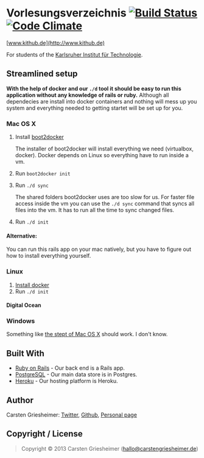 # Vorlesungsverzeichnis [![Build Status](https://travis-ci.org/Jupiterrr/Vorlesungsverzeichnis.png?branch=master)](https://travis-ci.org/Jupiterrr/Vorlesungsverzeichnis) [![Code Climate](https://codeclimate.com/github/Jupiterrr/Vorlesungsverzeichnis.png)](https://codeclimate.com/github/Jupiterrr/Vorlesungsverzeichnis)
[www.kithub.de](http://www.kithub.de)

For students of the [Karlsruher Institut für Technologie](http://www.kit.edu).



## Streamlined setup

**With the help of docker and our `./d` tool it should be easy to run this application without any knowledge of rails or ruby.** Although all dependecies are install into docker containers and nothing will mess up you system and everything needed to getting startet will be set up for you.


### <a id="#env-osx"></a> Mac OS X

1. Install [boot2docker](http://boot2docker.io/)
	
	The installer of boot2docker will install everything we need (virtualbox, docker).
	Docker depends on Linux so everything have to run inside a vm.

2. Run `boot2docker init`
	
3. Run `./d sync`

	The shared folders boot2docker uses are too slow for us. For faster file access inside the vm you can use the `./d sync` command that syncs all files into the vm. It has to run all the time to sync changed files.   

4. Run `./d init`

#### Alternative:

You can run this rails app on your mac natively, but you have to figure out how to install everything yourself.

### Linux

1. [Install docker](https://docs.docker.com/installation/#installation)
2. Run `./d init`

#### Digital Ocean



### Windows

Something like [the stept of Mac OS X](#env-osx) should work. I don't know.


## Built With
- [Ruby on Rails](https://github.com/rails/rails) - Our back end is a Rails app.
- [PostgreSQL](http://www.postgresql.org/) - Our main data store is in Postgres.
- [Heroku](http://heroku.com/) - Our hosting platform is Heroku.

<!---
## Documentation
[Tomdoc](http://tomdoc.org/)
--->

<!---
## Testing
### Unit Tests
For testing we use rspec.
You can find more information about rspec here:

* [Relishapp - Documentation RSpec Core 2.4](https://www.relishapp.com/rspec/rspec-core/v/2-4/docs)
* [Rubydoc - RSpec Core](http://rubydoc.info/gems/rspec-core)

### Feature Tests
Every feature that the user faces and driectly interact with should be tested. We use cucumber for these kind of tests. You can find them in `features/`.

Cucumber is faily easy to use. Just write the test in plain english like the existing ones and run cucumber. It will tell you what to do.

To run these test type
```
$ script/cucumber [File]
```

When you run test with the @javascript tag cucumber will use phantomjs and won't print an helpful error messag or backtrace for 500 Internal Server Errors.
With a little hack you can now find the proper error message in `log/diagnostic.log`.
But most often you can easily reproduce the error in your development environment.
--->

## Author
Carsten Griesheimer:
[Twitter](https://twitter.com/jupiterrrr),
[Github](https://github.com/Jupiterrr),
[Personal page](http://carstengriesheimer.de)

## Copyright / License
> Copyright © 2013 Carsten Griesheimer (hallo@carstengriesheimer.de)
